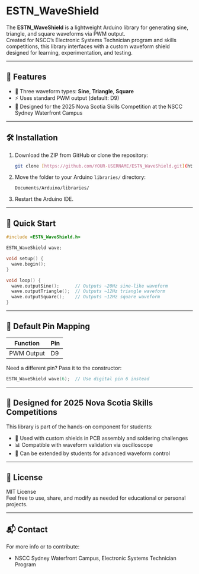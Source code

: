 # ESTN_WaveShield

The **ESTN_WaveShield** is a lightweight Arduino library for generating sine, triangle, and square waveforms via PWM output.  
Created for NSCC’s Electronic Systems Technician program and skills competitions, this library interfaces with a custom waveform shield designed for learning, experimentation, and testing.

---

## 🎯 Features

- 📐 Three waveform types: **Sine**, **Triangle**, **Square**
- ⚡ Uses standard PWM output (default: D9)
- 🧰 Designed for the 2025 Nova Scotia Skills Competition at the NSCC Sydney Waterfront Campus

---

## 🛠 Installation

1. Download the ZIP from GitHub or clone the repository:
   ```bash
   git clone [https://github.com/YOUR-USERNAME/ESTN_WaveShield.git](https://github.com/brian-kelly-nscc/ESTN_WaveShield.git)
   ```

2. Move the folder to your Arduino `libraries/` directory:
   ```
   Documents/Arduino/libraries/
   ```

3. Restart the Arduino IDE.

---

## 🚀 Quick Start

```cpp
#include <ESTN_WaveShield.h>

ESTN_WaveShield wave;

void setup() {
  wave.begin();
}

void loop() {
  wave.outputSine();      // Outputs ~20Hz sine-like waveform
  wave.outputTriangle();  // Outputs ~12Hz triangle waveform
  wave.outputSquare();    // Outputs ~12Hz square waveform
}
```

---

## 📌 Default Pin Mapping

| Function      | Pin |
|---------------|-----|
| PWM Output    | D9  |

Need a different pin? Pass it to the constructor:
```cpp
ESTN_WaveShield wave(6);  // Use digital pin 6 instead
```

---

## 🧪 Designed for 2025 Nova Scotia Skills Competitions

This library is part of the hands-on component for students:
- 🔧 Used with custom shields in PCB assembly and soldering challenges
- 📊 Compatible with waveform validation via oscilloscope
- 💭 Can be extended by students for advanced waveform control

---

## 📄 License

MIT License  
Feel free to use, share, and modify as needed for educational or personal projects.

---

## 📬 Contact

For more info or to contribute:
- NSCC Sydney Waterfront Campus, Electronic Systems Technician Program
